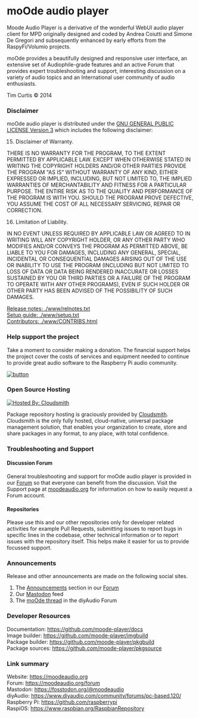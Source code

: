 # moOde audio player

Moode Audio Player is a derivative of the wonderful WebUI audio player client for MPD originally designed and coded by Andrea Coiutti and Simone De Gregori and subsequently enhanced by early efforts from the RaspyFi/Volumio projects.

moOde provides a beautifully designed and responsive user interface, an extensive set of Audiophile-grade features and an active Forum that provides expert troubleshooting and support, interesting discussion on a variety of audio topics and an International user community of audio enthusiasts.

Tim Curtis © 2014

### Disclaimer ###

moOde audio player is distributed under the [GNU GENERAL PUBLIC LICENSE Version 3](https://raw.githubusercontent.com/moode-player/moode/master/LICENSE) which includes the following disclaimer:

15. Disclaimer of Warranty.

THERE IS NO WARRANTY FOR THE PROGRAM, TO THE EXTENT PERMITTED BY
APPLICABLE LAW.  EXCEPT WHEN OTHERWISE STATED IN WRITING THE COPYRIGHT
HOLDERS AND/OR OTHER PARTIES PROVIDE THE PROGRAM "AS IS" WITHOUT WARRANTY
OF ANY KIND, EITHER EXPRESSED OR IMPLIED, INCLUDING, BUT NOT LIMITED TO,
THE IMPLIED WARRANTIES OF MERCHANTABILITY AND FITNESS FOR A PARTICULAR
PURPOSE.  THE ENTIRE RISK AS TO THE QUALITY AND PERFORMANCE OF THE PROGRAM
IS WITH YOU.  SHOULD THE PROGRAM PROVE DEFECTIVE, YOU ASSUME THE COST OF
ALL NECESSARY SERVICING, REPAIR OR CORRECTION.

16. Limitation of Liability.

IN NO EVENT UNLESS REQUIRED BY APPLICABLE LAW OR AGREED TO IN WRITING
WILL ANY COPYRIGHT HOLDER, OR ANY OTHER PARTY WHO MODIFIES AND/OR CONVEYS
THE PROGRAM AS PERMITTED ABOVE, BE LIABLE TO YOU FOR DAMAGES, INCLUDING ANY
GENERAL, SPECIAL, INCIDENTAL OR CONSEQUENTIAL DAMAGES ARISING OUT OF THE
USE OR INABILITY TO USE THE PROGRAM (INCLUDING BUT NOT LIMITED TO LOSS OF
DATA OR DATA BEING RENDERED INACCURATE OR LOSSES SUSTAINED BY YOU OR THIRD
PARTIES OR A FAILURE OF THE PROGRAM TO OPERATE WITH ANY OTHER PROGRAMS),
EVEN IF SUCH HOLDER OR OTHER PARTY HAS BEEN ADVISED OF THE POSSIBILITY OF
SUCH DAMAGES.

[Release notes: ./www/relnotes.txt](./www/relnotes.txt)<br/>
[Setup guide: ./www/setup.txt](./www/setup.txt)<br/>
[Contributors: ./www/CONTRIBS.html](./www/CONTRIBS.html)

### Help support the project

Take a moment to consider making a donation. The financial support helps the project cover the costs of services and equipment needed to continue to provide great audio software to the Raspberry Pi audio community.

[![button](https://www.paypalobjects.com/en_US/i/btn/btn_donateCC_LG.gif)](https://www.paypal.com/cgi-bin/webscr?cmd=_s-xclick&hosted_button_id=45YWLFLZ5V7P4)

### Open Source Hosting

[![Hosted By: Cloudsmith](https://img.shields.io/badge/OSS%20hosting%20by-cloudsmith-blue?logo=cloudsmith&style=for-the-badge)](https://cloudsmith.com)

Package repository hosting is graciously provided by  [Cloudsmith](https://cloudsmith.com).
Cloudsmith is the only fully hosted, cloud-native, universal package management solution, that
enables your organization to create, store and share packages in any format, to any place, with total
confidence.

### Troubleshooting and Support

#### Discussion Forum

General troubleshooting and support for moOde audio player is provided in our [Forum](https://moodeaudio.org/forum) so that everyone can benefit from the discussion. Visit the Support page at [moodeaudio.org](https://moodeaudio.org) for information on how to easily request a Forum account.

#### Repositories

Please use this and our other repositories only for developer related activities for example Pull Requests, submitting issues to report bugs in specific lines in the codebase, other technical information or to report issues with the repository itself. This helps make it easier for us to provide focussed support.

### Announcements

Release and other announcements are made on the following social sites.
1. The [Announcements](https://moodeaudio.org/forum/forumdisplay.php?fid=17) section in our [Forum](https://moodeaudio.org/forum)
2. Our [Mastodon](https://fosstodon.org/@moodeaudio) feed
3. The [moOde thread](https://www.diyaudio.com/community/forums/pc-based.120/) in the diyAudio Forum

### Developer Resources

Documentation: https://github.com/moode-player/docs<br/>
Image builder: https://github.com/moode-player/imgbuild<br/>
Package builder: https://github.com/moode-player/pkgbuild<br/>
Package sources: https://github.com/moode-player/pkgsource<br/>

### Link summary

Website: https://moodeaudio.org<br/>
Forum: https://moodeaudio.org/forum<br>
Mastodon: https://fosstodon.org/@moodeaudio</br>
diyAudio: https://www.diyaudio.com/community/forums/pc-based.120/<br>
Raspberry Pi: https://github.com/raspberrypi<br/>
RaspiOS: https://www.raspbian.org/RaspbianRepository<br/>
